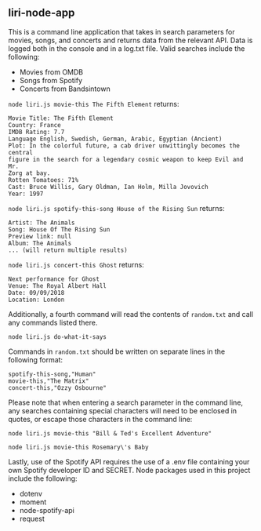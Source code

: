 ## liri-node-app
This is a command line application that takes in search parameters for movies, songs, and concerts and returns data from the relevant API. Data is logged both in the console and in a log.txt file. Valid searches include the following:

* Movies from OMDB
* Songs from Spotify
* Concerts from Bandsintown

`node liri.js movie-this The Fifth Element` returns:
```
Movie Title: The Fifth Element  
Country: France
IMDB Rating: 7.7  
Language English, Swedish, German, Arabic, Egyptian (Ancient)  
Plot: In the colorful future, a cab driver unwittingly becomes the central
figure in the search for a legendary cosmic weapon to keep Evil and Mr. 
Zorg at bay.  
Rotten Tomatoes: 71%  
Cast: Bruce Willis, Gary Oldman, Ian Holm, Milla Jovovich  
Year: 1997  
```

`node liri.js spotify-this-song House of the Rising Sun` returns:
```
Artist: The Animals
Song: House Of The Rising Sun
Preview link: null
Album: The Animals
... (will return multiple results)
```

`node liri.js concert-this Ghost` returns:
```
Next performance for Ghost 
Venue: The Royal Albert Hall
Date: 09/09/2018
Location: London
```
Additionally, a fourth command will read the contents of `random.txt` and call any commands listed there.

`node liri.js do-what-it-says`

Commands in `random.txt` should be written on separate lines in the following format:
```
spotify-this-song,"Human"
movie-this,"The Matrix"
concert-this,"Ozzy Osbourne"
```
Please note that when entering a search parameter in the command line, any searches containing special characters will need to be enclosed in quotes, or escape those characters in the command line:

`node liri.js movie-this "Bill & Ted's Excellent Adventure"`

`node liri.js movie-this Rosemary\'s Baby`

Lastly, use of the Spotify API requires the use of a .env file containing your own Spotify developer ID and SECRET. Node packages used in this project include the following:
* dotenv
* moment
* node-spotify-api
* request